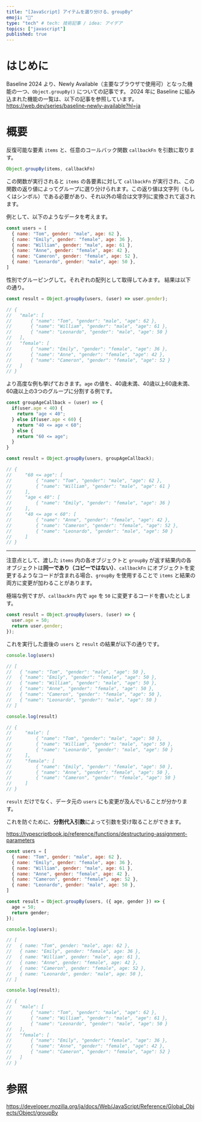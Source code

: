 ```yaml
---
title: "[JavaScript] アイテムを選り分ける、groupBy"
emoji: "🤏"
type: "tech" # tech: 技術記事 / idea: アイデア
topics: ["javascript"]
published: true
---
```

# はじめに
Baseline 2024 より、Newly Available（主要なブラウザで使用可）となった機能の一つ、`Object.groupBy()` についての記事です。
2024 年に Baseline に組み込まれた機能の一覧は、以下の記事を参照しています。
https://web.dev/series/baseline-newly-available?hl=ja

# 概要
反復可能な要素 `items` と、任意のコールバック関数 `callbackFn` を引数に取ります。

```js
Object.groupBy(items, callbackFn)
```

この関数が実行されると `items` の各要素に対して `callbackFn` が実行され、この関数の返り値によってグループに選り分けられます。この返り値は文字列（もしくはシンボル）である必要があり、それ以外の場合は文字列に変換されて返されます。

例として、以下のようなデータを考えます。
```js
const users = [
  { name: "Tom", gender: "male", age: 62 },
  { name: "Emily", gender: "female", age: 36 },
  { name: "William", gender: "male", age: 61 },
  { name: "Anne", gender: "female", age: 42 },
  { name: "Cameron", gender: "female", age: 52 },
  { name: "Leonardo", gender: "male", age: 50 },
]
```

性別でグルーピングして。それぞれの配列として取得してみます。
結果は以下の通り。
```js
const result = Object.groupBy(users, (user) => user.gender);

// {
//   "male": [
//       { "name": "Tom", "gender": "male", "age": 62 },
//       { "name": "William", "gender": "male", "age": 61 },
//       { "name": "Leonardo", "gender": "male", "age": 50 }
//   ],
//   "female": [
//       { "name": "Emily", "gender": "female", "age": 36 },
//       { "name": "Anne", "gender": "female", "age": 42 },
//       { "name": "Cameron", "gender": "female", "age": 52 }
//   ]
// }
```

より高度な例も挙げておきます。`age` の値を、40歳未満、40歳以上60歳未満、60歳以上の3つのグループに分割する例です。
```js
const groupAgeCallback = (user) => {
  if(user.age < 40) {
    return "age < 40";
  } else if(user.age < 60) {
    return "40 <= age < 60";
  } else {
    return "60 <= age";
  }
}

const result = Object.groupBy(users, groupAgeCallback);

// {
//     "60 <= age": [
//         { "name": "Tom", "gender": "male", "age": 62 },
//         { "name": "William", "gender": "male", "age": 61 }
//     ],
//     "age < 40": [
//         { "name": "Emily", "gender": "female", "age": 36 }
//     ],
//     "40 <= age < 60": [
//         { "name": "Anne", "gender": "female", "age": 42 },
//         { "name": "Cameron", "gender": "female", "age": 52 },
//         { "name": "Leonardo", "gender": "male", "age": 50 }
//     ]
// }
```

---

注意点として、渡した `items` 内の各オブジェクトと `groupBy` が返す結果内の各オブジェクトは**同一であり（コピーではない）**、`callbackFn` にオブジェクトを変更するようなコードが含まれる場合、`groupBy` を使用することで `items` と結果の両方に変更が加わることがあります。

極端な例ですが、`callbackFn` 内で `age` を `50` に変更するコードを書いたとします。
```js
const result = Object.groupBy(users, (user) => {
  user.age = 50;
  return user.gender;
});
```

これを実行した直後の `users` と `result` の結果が以下の通りです。
```js
console.log(users)

// [
//   { "name": "Tom", "gender": "male", "age": 50 },
//   { "name": "Emily", "gender": "female", "age": 50 },
//   { "name": "William", "gender": "male", "age": 50 },
//   { "name": "Anne", "gender": "female", "age": 50 },
//   { "name": "Cameron", "gender": "female", "age": 50 },
//   { "name": "Leonardo", "gender": "male", "age": 50 }
// ]

console.log(result)

// {
//     "male": [
//         { "name": "Tom", "gender": "male", "age": 50 },
//         { "name": "William", "gender": "male", "age": 50 },
//         { "name": "Leonardo", "gender": "male", "age": 50 }
//     ],
//     "female": [
//         { "name": "Emily", "gender": "female", "age": 50 },
//         { "name": "Anne", "gender": "female", "age": 50 },
//         { "name": "Cameron", "gender": "female", "age": 50 }
//     ]
// }
```

`result` だけでなく、データ元の `users` にも変更が及んでいることが分かります。

これを防ぐために、**分割代入引数**によって引数を受け取ることができます。

https://typescriptbook.jp/reference/functions/destructuring-assignment-parameters

```js
const users = [
  { name: "Tom", gender: "male", age: 62 },
  { name: "Emily", gender: "female", age: 36 },
  { name: "William", gender: "male", age: 61 },
  { name: "Anne", gender: "female", age: 42 },
  { name: "Cameron", gender: "female", age: 52 },
  { name: "Leonardo", gender: "male", age: 50 },
]

const result = Object.groupBy(users, ({ age, gender }) => {
  age = 50;
  return gender;
});

console.log(users);

// [
//   { name: "Tom", gender: "male", age: 62 },
//   { name: "Emily", gender: "female", age: 36 },
//   { name: "William", gender: "male", age: 61 },
//   { name: "Anne", gender: "female", age: 42 },
//   { name: "Cameron", gender: "female", age: 52 },
//   { name: "Leonardo", gender: "male", age: 50 },
// ]

console.log(result);

// {
//   "male": [
//       { "name": "Tom", "gender": "male", "age": 62 },
//       { "name": "William", "gender": "male", "age": 61 },
//       { "name": "Leonardo", "gender": "male", "age": 50 }
//   ],
//   "female": [
//       { "name": "Emily", "gender": "female", "age": 36 },
//       { "name": "Anne", "gender": "female", "age": 42 },
//       { "name": "Cameron", "gender": "female", "age": 52 }
//   ]
// }
```

# 参照
https://developer.mozilla.org/ja/docs/Web/JavaScript/Reference/Global_Objects/Object/groupBy